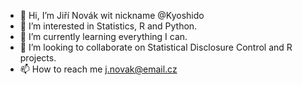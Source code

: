 - 👋 Hi, I’m Jiří Novák wit nickname @Kyoshido
- 👀 I’m interested in Statistics, R and Python.
- 🌱 I’m currently learning everything I can.
- 💞️ I’m looking to collaborate on Statistical Disclosure Control and R projects.
- 📫 How to reach me j.novak@email.cz

<!---
Kyoshido/Kyoshido is a ✨ special ✨ repository because its `README.md` (this file) appears on your GitHub profile.
You can click the Preview link to take a look at your changes.
--->
